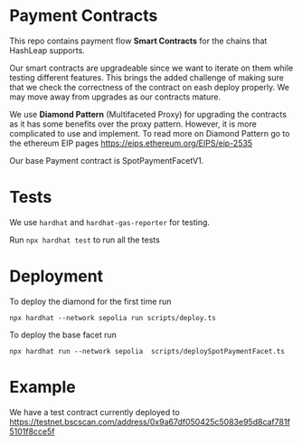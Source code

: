 # Payment Contracts

This repo contains payment flow __Smart Contracts__ for the chains that HashLeap supports.

Our smart contracts are upgradeable since we want to iterate on them while testing different features. This brings the added challenge of making sure that we check the correctness of the contract on eash deploy properly. We may move away from upgrades as our contracts mature.

We use __Diamond Pattern__ (Multifaceted Proxy) for upgrading the contracts as it has some benefits over the proxy pattern. However, it is more complicated to use and implement. To read more on Diamond Pattern go to the ethereum EIP pages https://eips.ethereum.org/EIPS/eip-2535

Our base Payment contract is SpotPaymentFacetV1.

# Tests

We use `hardhat` and `hardhat-gas-reporter` for testing.

Run `npx hardhat test` to run all the tests

# Deployment

To deploy the diamond for the first time run

```
npx hardhat --network sepolia run scripts/deploy.ts
```

To deploy the base facet run 

```
npx hardhat run --network sepolia  scripts/deploySpotPaymentFacet.ts
```

# Example

We have a test contract currently deployed to https://testnet.bscscan.com/address/0x9a67df050425c5083e95d8caf781f5101f8cce5f
